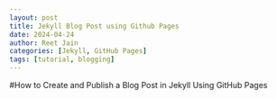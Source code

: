 ```yaml
---
layout: post
title: Jekyll Blog Post using Github Pages
date: 2024-04-24
author: Reet Jain
categories: [Jekyll, GitHub Pages]
tags: [tutorial, blogging]
---
```


#How to Create and Publish a Blog Post in Jekyll Using GitHub Pages
